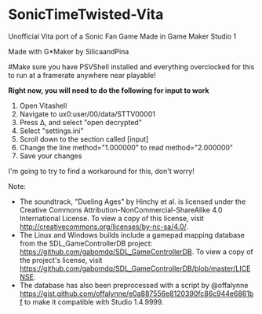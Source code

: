 # SonicTimeTwisted-Vita
Unofficial Vita port of a Sonic Fan Game Made in Game Maker Studio 1

Made with G*Maker by SilicaandPina

#Make sure you have PSVShell installed and everything overclocked for this to run at a framerate anywhere near playable!

**Right now, you will need to do the following for input to work**
1. Open Vitashell
2. Navigate to ux0:user/00/data/STTV00001
3. Press Δ, and select "open decrypted"
4. Select "settings.ini"
5. Scroll down to the section called [input]
6. Change the line method="1.000000" to read method="2.000000"
7. Save your changes

I'm going to try to find a workaround for this, don't worry!

Note:
 - The soundtrack, "Dueling Ages" by Hinchy et al. is licensed under the Creative Commons Attribution-NonCommercial-ShareAlike 4.0 International License. To view a copy of this license, visit http://creativecommons.org/licenses/by-nc-sa/4.0/.
 - The Linux and Windows builds include a gamepad mapping database from the SDL_GameControllerDB project: https://github.com/gabomdq/SDL_GameControllerDB. To view a copy of the project's license, visit https://github.com/gabomdq/SDL_GameControllerDB/blob/master/LICENSE.
 - The database has also been preprocessed with a script by @offalynne https://gist.github.com/offalynne/e0a887556e8120390fc86c944e6861bf to make it compatible with Studio 1.4.9999.
